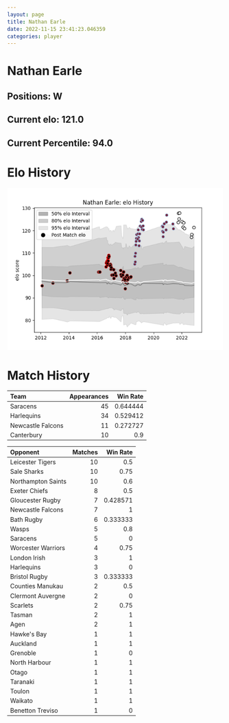 ```yaml
---  
layout: page  
title: Nathan Earle  
date: 2022-11-15 23:41:23.046359  
categories: player  
---
```

# Nathan Earle

## Positions: W

## Current elo: 121.0

## Current Percentile: 94.0

# Elo History


![elo history](history_NathanEarle.png)
# Match History


| Team              |   Appearances |   Win Rate |
|:------------------|--------------:|-----------:|
| Saracens          |            45 |   0.644444 |
| Harlequins        |            34 |   0.529412 |
| Newcastle Falcons |            11 |   0.272727 |
| Canterbury        |            10 |   0.9      |

| Opponent           |   Matches |   Win Rate |
|:-------------------|----------:|-----------:|
| Leicester Tigers   |        10 |   0.5      |
| Sale Sharks        |        10 |   0.75     |
| Northampton Saints |        10 |   0.6      |
| Exeter Chiefs      |         8 |   0.5      |
| Gloucester Rugby   |         7 |   0.428571 |
| Newcastle Falcons  |         7 |   1        |
| Bath Rugby         |         6 |   0.333333 |
| Wasps              |         5 |   0.8      |
| Saracens           |         5 |   0        |
| Worcester Warriors |         4 |   0.75     |
| London Irish       |         3 |   1        |
| Harlequins         |         3 |   0        |
| Bristol Rugby      |         3 |   0.333333 |
| Counties Manukau   |         2 |   0.5      |
| Clermont Auvergne  |         2 |   0        |
| Scarlets           |         2 |   0.75     |
| Tasman             |         2 |   1        |
| Agen               |         2 |   1        |
| Hawke's Bay        |         1 |   1        |
| Auckland           |         1 |   1        |
| Grenoble           |         1 |   0        |
| North Harbour      |         1 |   1        |
| Otago              |         1 |   1        |
| Taranaki           |         1 |   1        |
| Toulon             |         1 |   1        |
| Waikato            |         1 |   1        |
| Benetton Treviso   |         1 |   0        |